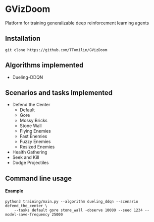 # GVizDoom
Platform for training generalizable deep reinforcement learning agents

## Installation
```
git clone https://github.com/TTomilin/GVizDoom
```

## Algorithms implemented
* Dueling-DDQN

## Scenarios and tasks Implemented
* Defend the Center
  * Default
  * Gore
  * Mossy Bricks
  * Stone Wall
  * Flying Enemies
  * Fast Enemies
  * Fuzzy Enemies
  * Resized Enemies
* Health Gathering
* Seek and Kill
* Dodge Projectiles

## Command line usage
#### Example
```
python3 training/main.py --algorithm dueling_ddqn --scenario defend_the_center \ 
    --tasks default gore stone_wall -observe 10000 --seed 1234 --model-save-frequency 25000
```
